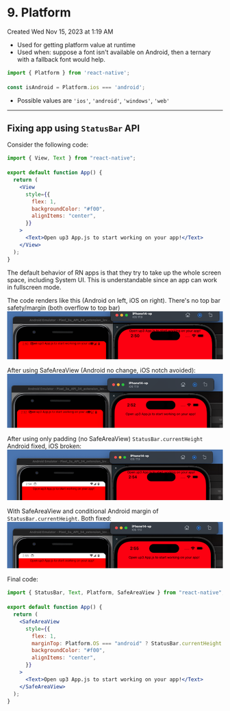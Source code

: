 # 9. Platform
Created Wed Nov 15, 2023 at 1:19 AM

- Used for getting platform value at runtime
- Used when: suppose a font isn't available on Android, then a ternary with a fallback font would help.

```jsx
import { Platform } from 'react-native';

const isAndroid = Platform.ios === 'android';
```

- Possible values are `'ios'`, `'android'`, `'windows'`, `'web'`

---

## Fixing app using `StatusBar` API
Consider the following code:
```jsx
import { View, Text } from "react-native";

export default function App() {
  return (
    <View
      style={{
        flex: 1,
        backgroundColor: "#f00",
        alignItems: "center",
      }}
    >
      <Text>Open up3 App.js to start working on your app!</Text>
    </View>
  );
}
```

The default behavior of RN apps is that they try to take up the whole screen space, including System UI. This is understandable since an app can work in fullscreen mode.

The code renders like this (Android on left, iOS on right).
There's no top bar safety/margin (both overflow to top bar)
![](../../../../../assets/Pasted-image-20231115025049.png)

After using SafeAreaView (Android no change, iOS notch avoided):
![](../../../../../assets/Pasted-image-20231115025221.png)

After using only padding (no SafeAreaView) `StatusBar.currentHeight`
Android fixed, iOS broken:
![](../../../../../assets/Pasted-image-20231115025433.png)

With SafeAreaView and conditional Android margin of `StatusBar.currentHeight`. Both fixed:
![](../../../../../assets/Pasted-image-20231115025559.png)

Final code:
```jsx
import { StatusBar, Text, Platform, SafeAreaView } from "react-native";

export default function App() {
  return (
    <SafeAreaView
      style={{
        flex: 1,
        marginTop: Platform.OS === "android" ? StatusBar.currentHeight : 0,
        backgroundColor: "#f00",
        alignItems: "center",
      }}
    >
      <Text>Open up3 App.js to start working on your app!</Text>
    </SafeAreaView>
  );
}
```